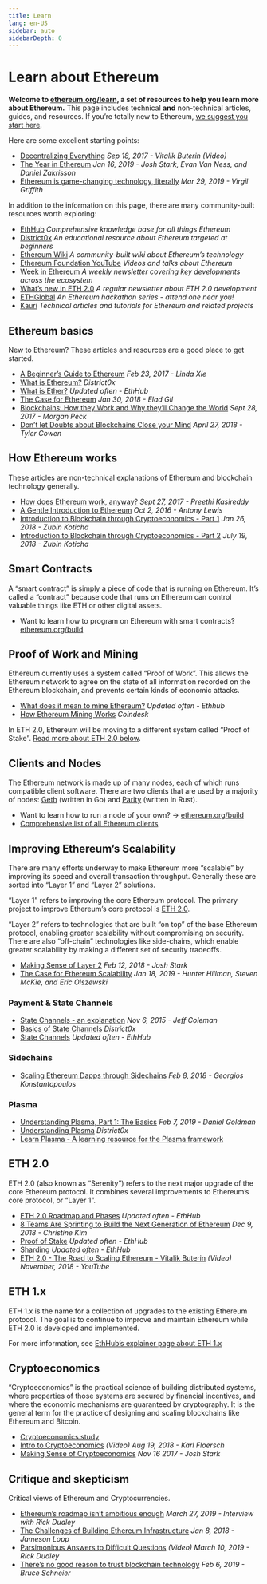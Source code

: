 ```yaml
---
title: Learn
lang: en-US
sidebar: auto
sidebarDepth: 0
---
```


# Learn about Ethereum

**Welcome to [ethereum.org/learn](/learn/), a set of resources to help you learn more about Ethereum.** This page includes technical **and** non-technical articles, guides, and resources. If you’re totally new to Ethereum, [we suggest you start here](/beginners/).

Here are some excellent starting points:

- [Decentralizing Everything](https://www.youtube.com/watch?v=WSN5BaCzsbo&feature=youtu.be) *Sep 18, 2017 - Vitalik Buterin (Video)*
- [The Year in Ethereum](https://medium.com/@jjmstark/the-year-in-ethereum-87a17d6f8276) *Jan 16, 2019 - Josh Stark, Evan Van Ness, and Daniel Zakrisson*
- [Ethereum is game-changing technology, literally](https://medium.com/@virgilgr/ethereum-is-game-changing-technology-literally-d67e01a01cf8) *Mar 29, 2019 - Virgil Griffith*

In addition to the information on this page, there are many community-built resources worth exploring:

- [EthHub](https://docs.ethhub.io) *Comprehensive knowledge base for all things Ethereum*
- [District0x]( https://education.district0x.io/general-topics/understanding-ethereum/) *An educational resource about Ethereum targeted at beginners*
- [Ethereum Wiki]( https://github.com/ethereum/wiki/wiki) *A community-built wiki about Ethereum’s technology*
- [Ethereum Foundation YouTube]( https://www.youtube.com/channel/UCNOfzGXD_C9YMYmnefmPH0g) *Videos and talks about Ethereum*
- [Week in Ethereum](https://weekinethereumnews.com/) *A weekly newsletter covering key developments across the ecosystem*
- [What’s new in ETH 2.0]( https://notes.ethereum.org/c/Sk8Zs--CQ) *A regular newsletter about ETH 2.0 development*
- [ETHGlobal](https://ethglobal.co) *An Ethereum hackathon series - attend one near you!*
- [Kauri](https://kauri.io) *Technical articles and tutorials for Ethereum and related projects*


## Ethereum basics

New to Ethereum? These articles and resources are a good place to get started.

- [A Beginner’s Guide to Ethereum](https://blog.coinbase.com/a-beginners-guide-to-ethereum-46dd486ceecf) *Feb 23, 2017 - Linda Xie*
- [What is Ethereum?](https://education.district0x.io/general-topics/understanding-ethereum/what-is-ethereum/) *District0x*
- [What is Ether?](https://docs.ethhub.io/ethereum-basics/what-is-ether/) *Updated often - EthHub*
- [The Case for Ethereum](http://blog.eladgil.com/2018/01/the-case-for-ethereum.html) *Jan 30, 2018 - Elad Gil*
- [Blockchains: How they Work and Why they’ll Change the World](https://spectrum.ieee.org/computing/networks/blockchains-how-they-work-and-why-theyll-change-the-world) *Sept 28, 2017 - Morgan Peck*
- [Don’t let Doubts about Blockchains Close your Mind](https://www.bloomberg.com/opinion/articles/2018-04-27/blockchains-warrant-skepticism-but-keep-an-open-mind) *April 27, 2018 - Tyler Cowen*

## How Ethereum works
These articles are non-technical explanations of Ethereum and blockchain technology generally.
- [How does Ethereum work, anyway?](https://medium.com/@preethikasireddy/how-does-ethereum-work-anyway-22d1df506369) *Sept 27, 2017 - Preethi Kasireddy*
- [A Gentle Introduction to Ethereum](https://bitsonblocks.net/2016/10/02/gentle-introduction-ethereum/) *Oct 2, 2016 - Antony Lewis*
- [Introduction to Blockchain through Cryptoeconomics - Part 1](https://blockchainatberkeley.blog/introduction-to-blockchain-through-cryptoeconomics-part-1-bitcoin-369f245067f9) *Jan 26, 2018 - Zubin Koticha*
- [Introduction to Blockchain through Cryptoeconomics - Part 2](https://medium.com/mechanism-labs/introduction-to-bitcoin-through-cryptoeconomics-part-2-proof-of-work-and-nakamoto-consensus-1252f6a6c012) *July 19, 2018 - Zubin Koticha*


## Smart Contracts

A “smart contract” is simply a piece of code that is running on Ethereum. It’s called a “contract” because code that runs on Ethereum can control valuable things like ETH or other digital assets.


- Want to learn how to program on Ethereum with smart contracts? [ethereum.org/build](/build/)

## Proof of Work and Mining

Ethereum currently uses a system called “Proof of Work”. This allows the Ethereum network to agree on the state of all information recorded on the Ethereum blockchain, and prevents certain kinds of economic attacks.


- [What does it mean to mine Ethereum?](https://docs.ethhub.io/using-ethereum/mining/) *Updated often - Ethhub*
- [How Ethereum Mining Works](https://www.coindesk.com/information/ethereum-mining-works) *Coindesk*

In ETH 2.0, Ethereum will be moving to a different system called “Proof of Stake”. [Read more about ETH 2.0 below](./#eth-2-0).

## Clients and Nodes
The Ethereum network is made up of many nodes, each of which runs compatible client software. There are two clients that are used by a majority of nodes: [Geth](https://geth.ethereum.org/) (written in Go) and [Parity](https://www.parity.io/ethereum/) (written in Rust).

- Want to learn how to run a node of your own? → [ethereum.org/build](/build/#clients-running-your-own-node)
- [Comprehensive list of all Ethereum clients](https://github.com/ConsenSys/ethereum-developer-tools-list#ethereum-clients)


## Improving Ethereum’s Scalability

There are many efforts underway to make Ethereum more “scalable” by improving its speed and overall transaction throughput. Generally these are sorted into “Layer 1” and “Layer 2” solutions.

“Layer 1” refers to improving the core Ethereum protocol. The primary project to improve Ethereum’s core protocol is [ETH 2.0](./#eth-2-0).

“Layer 2” refers to technologies that are built “on top” of the base Ethereum protocol, enabling greater scalability without compromising on security. There are also “off-chain” technologies like side-chains, which enable greater scalability by making a different set of security tradeoffs.

- [Making Sense of Layer 2](https://medium.com/l4-media/making-sense-of-ethereums-layer-2-scaling-solutions-state-channels-plasma-and-truebit-22cb40dcc2f4) *Feb 12, 2018 - Josh Stark*
- [The Case for Ethereum Scalability](https://medium.com/connext/the-case-for-ethereum-scalability-d2a8035f880f) *Jan 18, 2019 - Hunter Hillman, Steven McKie, and Eric Olszewski*


### Payment & State Channels
- [State Channels - an explanation](https://www.jeffcoleman.ca/state-channels/) *Nov 6, 2015 - Jeff Coleman*
- [Basics of State Channels](https://education.district0x.io/general-topics/understanding-ethereum/basics-state-channels/) *District0x*
- [State Channels](https://docs.ethhub.io/ethereum-roadmap/layer-2-scaling/state-channels/) *Updated often - EthHub*

### Sidechains
- [Scaling Ethereum Dapps through Sidechains](https://medium.com/loom-network/dappchains-scaling-ethereum-dapps-through-sidechains-f99e51fff447) *Feb 8, 2018 - Georgios Konstantopoulos*

### Plasma
- [Understanding Plasma, Part 1: The Basics](https://www.theblockcrypto.com/2019/02/07/understanding-plasma-part-1-the-basics/) *Feb 7, 2019 - Daniel Goldman*
- [Understanding Plasma](https://education.district0x.io/general-topics/understanding-ethereum/understanding-plasma/) *District0x*
- [Learn Plasma - A learning resource for the Plasma framework](https://www.learnplasma.org/en/)


## ETH 2.0

ETH 2.0 (also known as “Serenity”) refers to the next major upgrade of the core Ethereum protocol. It combines several improvements to Ethereum’s core protocol, or “Layer 1”.

- [ETH 2.0 Roadmap and Phases](https://docs.ethhub.io/ethereum-roadmap/ethereum-2.0/eth-2.0-phases/) *Updated often - EthHub*
- [8 Teams Are Sprinting to Build the Next Generation of Ethereum](https://www.coindesk.com/next-gen-buidlers-the-8-teams-working-on-ethereum-2-0) *Dec 9, 2018 - Christine Kim*
- [Proof of Stake](https://docs.ethhub.io/ethereum-roadmap/ethereum-2.0/proof-of-stake/) *Updated often - EthHub*
- [Sharding](https://docs.ethhub.io/ethereum-roadmap/ethereum-2.0/sharding/) *Updated often - EthHub*
- [ETH 2.0 - The Road to Scaling Ethereum - Vitalik Buterin](https://youtu.be/kCVpDrlVesA) *(Video) November, 2018 - YouTube*

## ETH 1.x

ETH 1.x is the name for a collection of upgrades to the existing Ethereum protocol. The goal is to continue to improve and maintain Ethereum while ETH 2.0 is developed and implemented.

For more information, see [EthHub’s explainer page about ETH 1.x](https://docs.ethhub.io/ethereum-roadmap/ethereum-1.x/)

## Cryptoeconomics

“Cryptoeconomics” is the practical science of building distributed systems, where properties of those systems are secured by financial incentives, and where the economic mechanisms are guaranteed by cryptography. It is the general term for the practice of designing and scaling blockchains like Ethereum and Bitcoin.

- [Cryptoeconomics.study](https://cryptoeconomics.study/)
- [Intro to Cryptoeconomics](https://www.youtube.com/watch?v=F0FCI8GxO5I) *(Video) Aug 19, 2018 - Karl Floersch*
- [Making Sense of Cryptoeconomics](https://medium.com/l4-media/making-sense-of-cryptoeconomics-5edea77e4e8d) *Nov 16 2017 - Josh Stark*

## Critique and skepticism

Critical views of Ethereum and Cryptocurrencies.
- [Ethereum’s roadmap isn’t ambitious enough](https://decryptmedia.com/6136/vulcanize-rick-dudley-ethereum-roadmap-makerdao-polkadot) *March 27, 2019 - Interview with Rick Dudley*
- [The Challenges of Building Ethereum Infrastructure](https://medium.com/@lopp/the-challenges-of-building-ethereum-infrastructure-87e443e47a4b) *Jan 8, 2018 - Jameson Lopp*
- [Parsimonious Answers to Difficult Questions](https://www.youtube.com/watch?v=GOkSg0BuSdw&feature=youtu.be) *(Video) March 10, 2019 - Rick Dudley*
- [There’s no good reason to trust blockchain technology](https://www.wired.com/story/theres-no-good-reason-to-trust-blockchain-technology/) *Feb 6, 2019 - Bruce Schneier*


